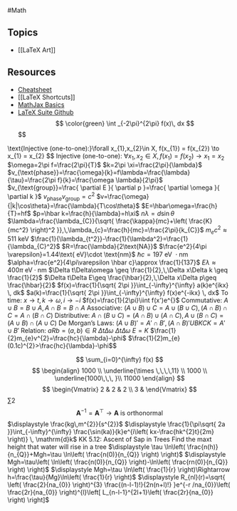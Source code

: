#Math
## Topics
* [[LaTeX Art]]
## Resources
* [Cheatsheet](https://github.com/artisticat1/obsidian-latex-suite#cheatsheet)
* [[LaTeX Shortcuts]]
* [MathJax Basics](https://math.meta.stackexchange.com/questions/5020/mathjax-basic-tutorial-and-quick-reference)
* [LaTeX Suite Github](https://github.com/artisticat1/obsidian-latex-suite)
$$
\color{green}
\int _{-2\pi}^{2\pi} f(x)\, dx 
$$
$$

$$
$$
\text{Injective (one-to-one):}\forall x_{1},x_{2}\in X, f(x_{1}) = f(x_{2}) \to x_{1} = x_{2}
$$
$\text{Injective (one-to-one): }\forall x_{1},x_{2}\in X, f(x_{1}) = f(x_{2}) \to x_{1} = x_{2}$
$\omega=2\pi f=\frac{2\pi}{T}$
$k=2\pi \xi=\frac{2\pi}{\lambda}$
$v_{\text{phase}}=\frac{\omega}{k}=f\lambda=\frac{\lambda}{\tau}=\frac{2\pi f}{k}=\frac{\omega \lambda}{2\pi}$
$v_{\text{group}}=\frac{ \partial E }{ \partial p }=\frac{ \partial \omega }{ \partial k }$
$v_{\text{phase}}v_{\text{group}}=c^2$
$v=\frac{\omega}{|k|\cos\theta}=\frac{\lambda}{T\cos\theta}$
$E=\hbar\omega=\frac{h}{T}=hf$
$p=\hbar k=\frac{h}{\lambda}=h\xi$
$n\lambda=d\sin\theta$
$\lambda=\frac{\lambda_{C}}{\sqrt{ \frac{\kappa}{mc}+\left( \frac{K}{mc^2} \right)^2 }},\,\lambda_{c}=\frac{h}{mc}=\frac{2\pi}{k_{C}}$
$m_{e}c^2\approx 511\text{ keV}$
$\frac{1}{\lambda_{t^2}}-\frac{1}{\lambda^2}=\frac{1}{\lambda_{C}^2}$
$R=\frac{\lambda}{2\text{NA}}$
$\frac{e^2}{4\pi \varepsilon}=1.44\text{ eV}\cdot \text{nm}$
$\hbar c=197\text{ eV }\cdot \text{nm}$
$\alpha=\frac{e^2}{4\pi\varepsilon \hbar c}\approx \frac{1}{137}$
$E\lambda \approx 400\pi \text{ eV} \cdot \text{nm}$
$\Delta t\Delta\omega \geq \frac{1}{2},\,\Delta x\Delta k \geq \frac{1}{2}$
$\Delta t\Delta E\geq \frac{\hbar}{2},\,\Delta x\Delta p\geq \frac{\hbar}{2}$
$f(x)=\frac{1}{\sqrt{ 2\pi }}\int_{-\infty}^{\infty} a(k)e^{ikx} \, dk$
$a(k)=\frac{1}{\sqrt{ 2\pi }}\int_{-\infty}^{\infty} f(x)e^{-ikx} \, dx$
$\text{To time: }x\to t,\, k\to\omega,\, i\to-i$
$f(x)=\frac{1}{2\pi}\iint f(x')e^{}$
$\text{Commutative: }A\cup B=B\cup A,\,A\cap B=B\cap A$
$\text{Associative: }(A\cup B)\cup C=A\cup(B\cup C),\,(A\cap B)\cap C=A\cap(B\cap C)$
$\text{Distributive: }A\cap(B\cup C)=(A\cap B)\cup(A\cap C),\,A\cup(B\cap C)=(A\cup B)\cap(A\cup C)$
$\text{De Morgan's Laws: }(A\cup B)'=A'\cap B',\,(A\cap B)'UBKCK=A'\cup B'$
$\text{Relation: }aRb=(a,b)\in R$
$\displaystyle\Delta t\Delta \omega$
$\Delta t\Delta \omega$
$E=K$
$\frac{1}{2}m_{e}v^{2}=\frac{hc}{\lambda}-\phi$
$\frac{1}{2}m_{e}(0.1c)^{2}>\frac{hc}{\lambda}-\phi$$

$$
\sum_{i=0}^{\infty} f(x)
$$
$$
\begin{align}
1000 \\
\underline{\times \,\,\,\,11} \\
1000 \\
\underline{1000\,\,\, }\\
11000
\end{align}
$$
$$
\begin{Vmatrix}
2 & 2 & 2 \\
3 & 
\end{Vmatrix}
$$
$\displaystyle \sum 2$
$$ \mathbf{A}^{-1}=\mathbf{A}^{\top}\rightarrow \mathbf{A}\text{ is orthonormal}$$
$$ $$
$\displaystyle \frac{kg\,m^{2}}{s^{2}}$
$\displaystyle \frac{1}{\pi\sqrt{ 2a }}\int_{-\infty}^{\infty} \frac{\sin(ka)}{k}e^{i\left( kx-\frac{hk^{2}t}{2m} \right)} \, \mathrm{d}k$
KK 5.12: Ascent of Sap in Trees
Find the maxt height that water will rise in a tree
$\displaystyle \tau \ln\left( \frac{n(h)}{n_{Q}}+Mgh=\tau \ln\left( \frac{n(0)}{n_{Q}} \right) \right)$
$\displaystyle Mgh=\tau\left( \ln\left( \frac{n(0)}{n_{Q}} \right)-\ln\left( \frac{rn(0)}{n_{Q}} \right) \right)$
$\displaystyle Mgh=\tau \ln\left( \frac{1}{r} \right)\Rightarrow h=\frac{\tau}{Mg}\ln\left( \frac{1}{r} \right)$
$\displaystyle R_{nl}(r)=\sqrt{ \left( \frac{2}{na_{0}} \right)^{3} \frac{(n-l-1)!}{2n(n+l)!} }e^{-r /na_{0}}\left( \frac{2r}{na_{0}} \right)^{l}\left[ L_{n-l-1}^{2l+1}\left( \frac{2r}{na_{0}} \right) \right]$



